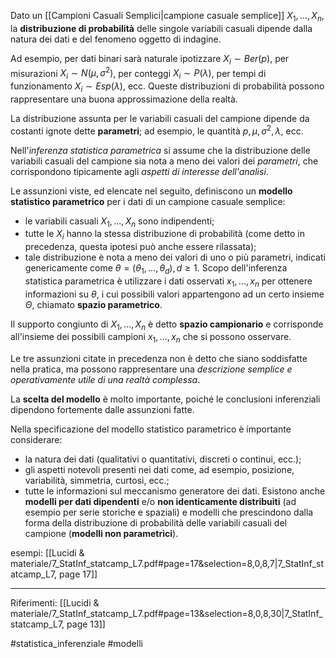 Dato un [[Campioni Casuali Semplici|campione casuale semplice]] $X_1, . . . , X_n$, la **distribuzione di probabilità** delle singole variabili casuali dipende dalla natura dei dati e del fenomeno oggetto di indagine. 

Ad esempio, per dati binari sarà naturale ipotizzare $X_i \sim Ber(p)$, per misurazioni $X_i \sim N (μ, \sigma^2)$, per conteggi $X_i \sim P (\lambda)$, per tempi di funzionamento $X_i \sim Esp(\lambda)$, ecc. Queste distribuzioni di probabilità possono rappresentare una buona approssimazione della realtà.

La distribuzione assunta per le variabili casuali del campione dipende da costanti ignote dette **parametri**; ad esempio, le quantità $p, \mu, \sigma^2, \lambda,$ ecc.

Nell'*inferenza statistica parametrica* si assume che la distribuzione delle variabili casuali del campione sia nota a meno dei valori dei *parametri*, che corrispondono tipicamente agli *aspetti di interesse dell'analisi*.

Le assunzioni viste, ed elencate nel seguito, definiscono un **modello statistico parametrico** per i dati di un campione casuale semplice: 
* le variabili casuali $X_1, . . . , X_n$ sono indipendenti; 
* tutte le $X_i$ hanno la stessa distribuzione di probabilità (come detto in precedenza, questa ipotesi può anche essere rilassata); 
* tale distribuzione è nota a meno dei valori di uno o più parametri, indicati genericamente come $\theta = (\theta_1, . . . , \theta_d), d \ge 1$. 
Scopo dell'inferenza statistica parametrica è utilizzare i dati osservati $x_1, . . . , x_n$ per ottenere informazioni su $\theta$, i cui possibili valori appartengono ad un certo insieme $\Theta$, chiamato **spazio parametrico**.

Il supporto congiunto di $X_1, . . . , X_n$ è detto **spazio campionario** e corrisponde all'insieme dei possibili campioni $x_1, . . . , x_n$ che si possono osservare.

Le tre assunzioni citate in precedenza non è detto che siano soddisfatte nella pratica, ma possono rappresentare una *descrizione semplice e operativamente utile di una realtà complessa*. 

La **scelta del modello** è molto importante, poiché le conclusioni inferenziali dipendono fortemente dalle assunzioni fatte. 

Nella specificazione del modello statistico parametrico è importante considerare: 
* la natura dei dati (qualitativi o quantitativi, discreti o continui, ecc.);
* gli aspetti notevoli presenti nei dati come, ad esempio, posizione, variabilità, simmetria, curtosi, ecc.;
* tutte le informazioni sul meccanismo generatore dei dati. 
Esistono anche **modelli per dati dipendenti** e/o **non identicamente distribuiti** (ad esempio per serie storiche e spaziali) e modelli che prescindono dalla forma della distribuzione di probabilità delle variabili casuali del campione (**modelli non parametrici**).

esempi: [[Lucidi & materiale/7_StatInf_statcamp_L7.pdf#page=17&selection=8,0,8,7|7_StatInf_statcamp_L7, page 17]]


***
Riferimenti:
[[Lucidi & materiale/7_StatInf_statcamp_L7.pdf#page=13&selection=8,0,8,30|7_StatInf_statcamp_L7, page 13]]

#statistica_inferenziale 
#modelli